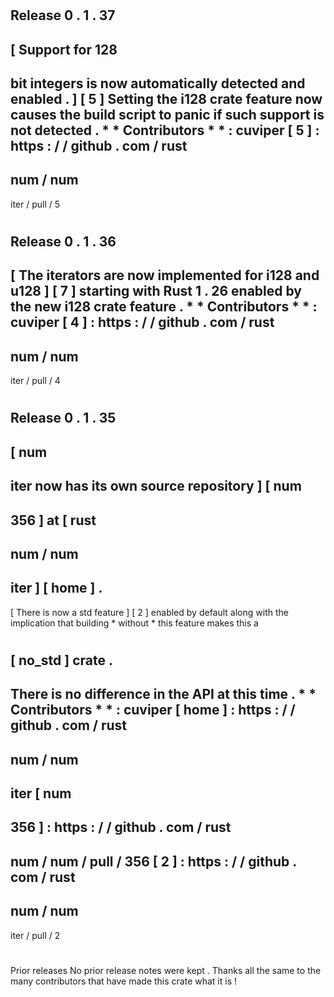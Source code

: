 #
Release
0
.
1
.
37
-
[
Support
for
128
-
bit
integers
is
now
automatically
detected
and
enabled
.
]
[
5
]
Setting
the
i128
crate
feature
now
causes
the
build
script
to
panic
if
such
support
is
not
detected
.
*
*
Contributors
*
*
:
cuviper
[
5
]
:
https
:
/
/
github
.
com
/
rust
-
num
/
num
-
iter
/
pull
/
5
#
Release
0
.
1
.
36
-
[
The
iterators
are
now
implemented
for
i128
and
u128
]
[
7
]
starting
with
Rust
1
.
26
enabled
by
the
new
i128
crate
feature
.
*
*
Contributors
*
*
:
cuviper
[
4
]
:
https
:
/
/
github
.
com
/
rust
-
num
/
num
-
iter
/
pull
/
4
#
Release
0
.
1
.
35
-
[
num
-
iter
now
has
its
own
source
repository
]
[
num
-
356
]
at
[
rust
-
num
/
num
-
iter
]
[
home
]
.
-
[
There
is
now
a
std
feature
]
[
2
]
enabled
by
default
along
with
the
implication
that
building
*
without
*
this
feature
makes
this
a
#
[
no_std
]
crate
.
-
There
is
no
difference
in
the
API
at
this
time
.
*
*
Contributors
*
*
:
cuviper
[
home
]
:
https
:
/
/
github
.
com
/
rust
-
num
/
num
-
iter
[
num
-
356
]
:
https
:
/
/
github
.
com
/
rust
-
num
/
num
/
pull
/
356
[
2
]
:
https
:
/
/
github
.
com
/
rust
-
num
/
num
-
iter
/
pull
/
2
#
Prior
releases
No
prior
release
notes
were
kept
.
Thanks
all
the
same
to
the
many
contributors
that
have
made
this
crate
what
it
is
!

